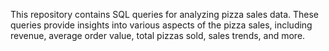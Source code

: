 This repository contains SQL queries for analyzing pizza sales data. These queries provide insights into various aspects of the pizza sales, including revenue, average order value, total pizzas sold, sales trends, and more.
